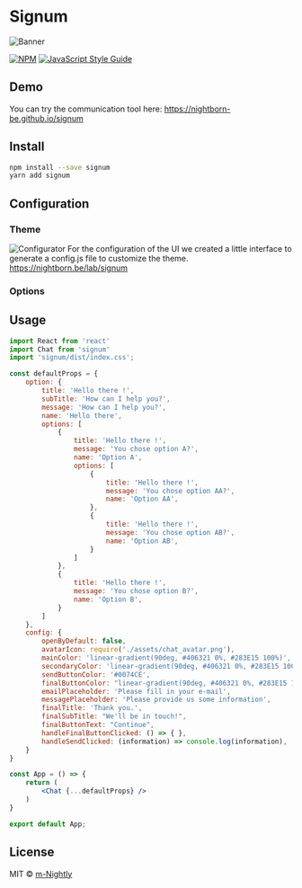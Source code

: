 # Signum
![Banner](https://github.com/nightborn-be/signum/blob/master/lab_signum.png)

[![NPM](https://img.shields.io/npm/v/signum.svg)](https://www.npmjs.com/package/signum) [![JavaScript Style Guide](https://img.shields.io/badge/code_style-standard-brightgreen.svg)](https://standardjs.com)

## Demo

You can try the communication tool here: https://nightborn-be.github.io/signum

## Install

```bash
npm install --save signum
yarn add signum
```

## Configuration

### Theme
![Configurator](https://github.com/nightborn-be/signum/blob/master/lab_signum_configurator.png)
For the configuration of the UI we created a little interface to generate a config.js file to customize the theme.
https://nightborn.be/lab/signum

### Options


## Usage

```jsx
import React from 'react'
import Chat from 'signum'
import 'signum/dist/index.css';

const defaultProps = {
	option: {
		title: 'Hello there !',
		subTitle: 'How can I help you?',
		message: 'How can I help you?',
		name: 'Hello there',
		options: [
			{
				title: 'Hello there !',
				message: 'You chose option A?',
				name: 'Option A',
				options: [
					{
						title: 'Hello there !',
						message: 'You chose option AA?',
						name: 'Option AA',
					},
					{
						title: 'Hello there !',
						message: 'You chose option AB?',
						name: 'Option AB',
					}
				]
			},
			{
				title: 'Hello there !',
				message: 'You chose option B?',
				name: 'Option B',
			}
		]
	},
	config: {
		openByDefault: false,
		avatarIcon: require('./assets/chat_avatar.png'),
		mainColor: 'linear-gradient(90deg, #406321 0%, #283E15 100%)',
		secondaryColor: 'linear-gradient(90deg, #406321 0%, #283E15 100%)',
		sendButtonColor: '#0074CE',
		finalButtonColor: "linear-gradient(90deg, #406321 0%, #283E15 100%)",
		emailPlaceholder: 'Please fill in your e-mail',
		messagePlaceholder: 'Please provide us some information',
		finalTitle: 'Thank you.',
		finalSubTitle: "We'll be in touch!",
		finalButtonText: "Continue",
		handleFinalButtonClicked: () => { },
		handleSendClicked: (information) => console.log(information),
	}
}

const App = () => {
	return (
		<Chat {...defaultProps} />
	)
}

export default App;
```

## License

MIT © [m-Nightly](https://github.com/m-Nightly)
